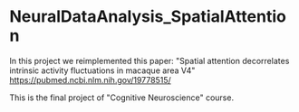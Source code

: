 # NeuralDataAnalysis_SpatialAttention

In this project we reimplemented this paper: 
"Spatial attention decorrelates intrinsic activity fluctuations in macaque area V4"
https://pubmed.ncbi.nlm.nih.gov/19778515/

This is the final project of "Cognitive Neuroscience" course.
